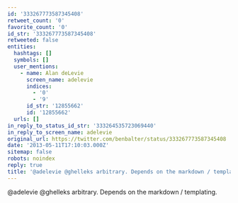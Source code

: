 ```yaml
---
id: '333267773587345408'
retweet_count: '0'
favorite_count: '0'
id_str: '333267773587345408'
retweeted: false
entities:
  hashtags: []
  symbols: []
  user_mentions:
    - name: Alan deLevie
      screen_name: adelevie
      indices:
        - '0'
        - '9'
      id_str: '12855662'
      id: '12855662'
  urls: []
in_reply_to_status_id_str: '333264535723069440'
in_reply_to_screen_name: adelevie
original_url: https://twitter.com/benbalter/status/333267773587345408
date: '2013-05-11T17:10:03.000Z'
sitemap: false
robots: noindex
reply: true
title: '@adelevie @ghelleks arbitrary. Depends on the markdown / templating.'
---
```


@adelevie @ghelleks arbitrary. Depends on the markdown / templating.